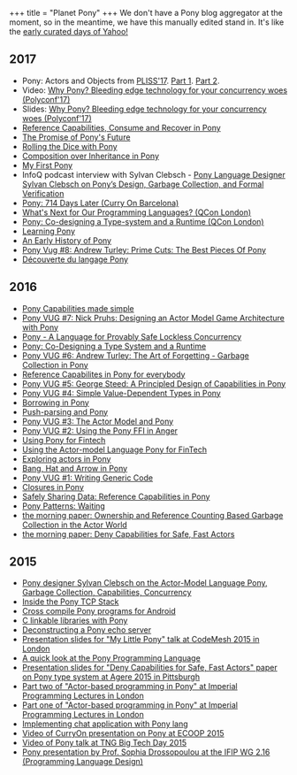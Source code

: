 +++
title = "Planet Pony"
+++
We don't have a Pony blog aggregator at the moment, so in the meantime, we have this manually edited stand in. It's like the [early curated days of Yahoo!](https://www.youtube.com/watch?v=TRAl48Ucgmw)

## 2017

* Pony: Actors and Objects from [PLISS'17](https://pliss2017.github.io/index.html). [Part 1](https://www.youtube.com/watch?v=FSu8mBm3iJs). [Part 2](https://www.youtube.com/watch?v=ypCF34YVtRE).
* Video: [Why Pony? Bleeding edge technology for your concurrency woes (Polyconf'17)](https://eventil.com/presentations/XrsemV)
* Slides: [Why Pony? Bleeding edge technology for your concurrency woes (Polyconf'17)](https://speakerdeck.com/seantallen/why-pony)
* [Reference Capabilities, Consume and Recover in Pony](https://bluishcoder.co.nz/2017/07/31/reference_capabilities_consume_recover_in_pony.html)
* [The Promise of Pony's Future](https://medium.com/@KevinHoffman/the-promise-of-ponys-future-44040a0b64ff)
* [Rolling the Dice with Pony](https://medium.com/@KevinHoffman/rolling-the-dice-with-pony-b7a32a69267b)
* [Composition over Inheritance in Pony](https://medium.com/@KevinHoffman/composition-over-inheritance-in-pony-33bbe107914)
* [My First Pony](https://www.ponylang.org/blog/2017/07/my-first-pony/)
* InfoQ podcast interview with Sylvan Clebsch - [Pony Language Designer Sylvan Clebsch on Pony’s Design, Garbage Collection, and Formal Verification](https://www.infoq.com/podcasts/sylvan-clebsch-pony-formal-verification)
* [Pony: 714 Days Later (Curry On Barcelona)](https://www.youtube.com/watch?v=HGDSnOZaU7Y)
* [What's Next for Our Programming Languages? (QCon London)](https://www.infoq.com/presentations/panel-languages-future)
* [Pony: Co-designing a Type-system and a Runtime (QCon London)](https://www.infoq.com/presentations/pony-type-system)
* [Learning Pony](http://musings.tinbrain.net/blog/2017/may/11/learning-pony/)
* [An Early History of Pony](https://www.ponylang.org/blog/2017/05/an-early-history-of-pony/)
* [Pony Vug #8: Andrew Turley: Prime Cuts: The Best Pieces Of Pony](https://vimeo.com/202387915)
* [Découverte du langage Pony](https://zestedesavoir.com/articles/1329/decouverte-du-langage-pony/)

## 2016

* [Pony Capabilities made simple](https://soyyomakesgames.wordpress.com/2016/10/10/ponys-capabilities-made-simple/)
* [Pony VUG #7: Nick Pruhs: Designing an Actor Model Game Architecture with Pony ](https://vimeo.com/187451870)
* [Pony - A Language for Provably Safe Lockless Concurrency](https://www.linuxfestnorthwest.org/2016/sessions/pony-language-provably-safe-lockless-concurrency)
* [Pony: Co-Designing a Type System and a Runtime](https://www.youtube.com/watch?v=R6T8ytKV6dc)
* [Pony VUG #6: Andrew Turley: The Art of Forgetting - Garbage Collection in Pony](https://vimeo.com/181099993)
* [Reference Capabilites in Pony for everybody](https://zartstrom.github.io/pony/2016/08/28/reference-capabilities-in-pony.html)
* [Pony VUG #5: George Steed: A Principled Design of Capabilities in Pony](https://vimeo.com/178522513)
* [Pony VUG #4: Simple Value-Dependent Types in Pony](https://vimeo.com/175746403)
* [Borrowing in Pony](https://bluishcoder.co.nz/2016/07/18/borrowing-in-pony.html)
* [Push-parsing and Pony](http://maniagnosis.crsr.net/2016/07/push-parsing.html)
* [Pony VUG #3: The Actor Model and Pony](https://vimeo.com/172129187)
* [Pony VUG #2: Using the Pony FFI in Anger](https://vimeo.com/168247590)
* [Using Pony for Fintech](https://www.infoq.com/presentations/pony)
* [Using the Actor-model Language Pony for FinTech](http://www.infoq.com/news/2016/03/pony-fintech)
* [Exploring actors in Pony](https://bluishcoder.co.nz/2016/05/11/exploring-actors-in-pony.html)
* [Bang, Hat and Arrow in Pony](https://bluishcoder.co.nz/2016/05/04/bang-hat-and-arrow-in-pony.html)
* [Pony VUG #1: Writing Generic Code](https://vimeo.com/163871856)
* [Closures in Pony](https://bluishcoder.co.nz/2016/03/15/closures-in-pony.html)
* [Safely Sharing Data: Reference Capabilities in Pony](http://jtfmumm.com/blog/2016/03/06/safely-sharing-data-pony-reference-capabilities/)
* [Pony Patterns: Waiting](http://www.monkeysnatchbanana.com/2016/01/18/pony-patterns-waiting/)
* [the morning paper: Ownership and Reference Counting Based Garbage Collection in the Actor World](http://blog.acolyer.org/2016/02/18/ownership-and-reference-counting-based-garbage-collection-in-the-actor-world/)
* [the morning paper: Deny Capabilities for Safe, Fast Actors](http://blog.acolyer.org/2016/02/17/deny-capabilities/)

## 2015

* [Pony designer Sylvan Clebsch on the Actor-Model Language Pony, Garbage Collection, Capabilities, Concurrency](http://www.infoq.com/interviews/clebsch-pony)
* [Inside the Pony TCP Stack](http://www.monkeysnatchbanana.com/2015/12/19/inside-the-pony-tcp-stack/)
* [Cross compile Pony programs for Android](https://bluishcoder.co.nz/2015/12/17/cross-compile-pony-programs-for-android.html)
* [C linkable libraries with Pony](https://bluishcoder.co.nz/2015/12/16/c-linkable-libraries-with-pony.html)
* [Deconstructing a Pony echo server](http://www.monkeysnatchbanana.com/2015/12/13/deconstructing-a-pony-echo-server/)
* [Presentation slides for "My Little Pony" talk at CodeMesh 2015 in London](https://cdn.rawgit.com/darach/my_little_pony/master/my-little-pony.html)
* [A quick look at the Pony Programming Language](https://bluishcoder.co.nz/2015/11/04/a-quick-look-at-pony.html)
* [Presentation slides for "Deny Capabilities for Safe, Fast Actors" paper on Pony type system at Agere 2015 in Pittsburgh](http://cdn.rawgit.com/sylvanc/pony-lecture/master/agere2015.html)
* [Part two of "Actor-based programming in Pony" at Imperial Programming Lectures in London](https://panopto.imperial.ac.uk/Panopto/Pages/Viewer.aspx?id=2e47f3d3-95e1-45c9-97fd-a9e4f35c66b3)
* [Part one of "Actor-based programming in Pony" at Imperial Programming Lectures in London](https://panopto.imperial.ac.uk/Panopto/Pages/Viewer.aspx?id=aba3f8f7-f050-447c-91c9-61e092d61e85)
* [Implementing chat application with Pony lang](http://www.piotrbuda.me/2015/05/implementing-chat-application-with-pony-lang.html)
* [Video of CurryOn presentation on Pony at ECOOP 2015](https://www.youtube.com/watch?v=KvLjy8w1G_U)
* [Video of Pony talk at TNG Big Tech Day 2015](http://www.techcast.com/events/bigtechday8/pranner-1450/?q=pranner-1450)
* [Pony presentation by Prof. Sophia Drossopoulou at the IFIP WG 2.16 (Programming Language Design)](http://www.doc.ic.ac.uk/~scd/Pony-WG2.16.pdf)
